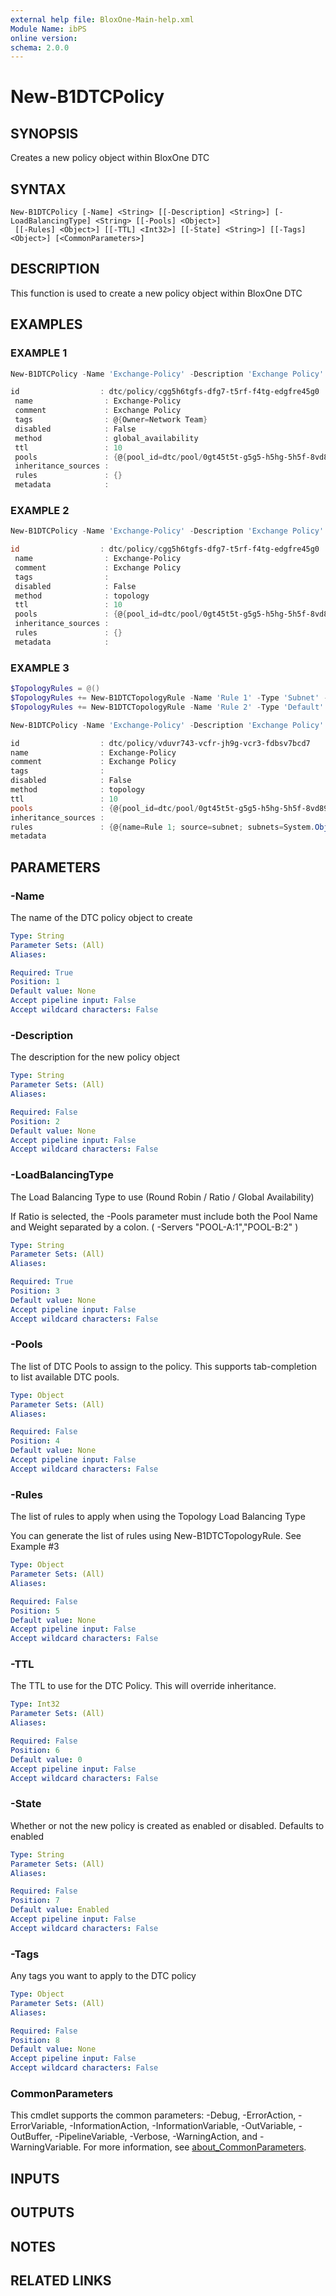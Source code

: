 ```yaml
---
external help file: BloxOne-Main-help.xml
Module Name: ibPS
online version:
schema: 2.0.0
---
```


# New-B1DTCPolicy

## SYNOPSIS
Creates a new policy object within BloxOne DTC

## SYNTAX

```
New-B1DTCPolicy [-Name] <String> [[-Description] <String>] [-LoadBalancingType] <String> [[-Pools] <Object>]
 [[-Rules] <Object>] [[-TTL] <Int32>] [[-State] <String>] [[-Tags] <Object>] [<CommonParameters>]
```

## DESCRIPTION
This function is used to create a new policy object within BloxOne DTC

## EXAMPLES

### EXAMPLE 1
```powershell
New-B1DTCPolicy -Name 'Exchange-Policy' -Description 'Exchange Policy' -LoadBalancingType GlobalAvailability -Pools 'Exchange Pool' -TTL 10 -Tags @{'Owner' = 'Network Team'}

id                  : dtc/policy/cgg5h6tgfs-dfg7-t5rf-f4tg-edgfre45g0
 name                : Exchange-Policy
 comment             : Exchange Policy
 tags                : @{Owner=Network Team}
 disabled            : False
 method              : global_availability
 ttl                 : 10
 pools               : {@{pool_id=dtc/pool/0gt45t5t-g5g5-h5hg-5h5f-8vd89dr39f; name=Exchange Pool; weight=1}}
 inheritance_sources : 
 rules               : {}
 metadata            :
```

### EXAMPLE 2
```powershell
New-B1DTCPolicy -Name 'Exchange-Policy' -Description 'Exchange Policy' -LoadBalancingType Topology -Pools 'Exchange Pool' -TTL 10

id                  : dtc/policy/cgg5h6tgfs-dfg7-t5rf-f4tg-edgfre45g0
 name                : Exchange-Policy
 comment             : Exchange Policy
 tags                : 
 disabled            : False
 method              : topology
 ttl                 : 10
 pools               : {@{pool_id=dtc/pool/0gt45t5t-g5g5-h5hg-5h5f-8vd89dr39f; name=Exchange Pool; weight=1}}
 inheritance_sources : 
 rules               : {}
 metadata            :
```

### EXAMPLE 3
```powershell
$TopologyRules = @()
$TopologyRules += New-B1DTCTopologyRule -Name 'Rule 1' -Type 'Subnet' -Destination NXDOMAIN -Subnets '10.10.10.0/24','10.20.0.0/24'
$TopologyRules += New-B1DTCTopologyRule -Name 'Rule 2' -Type 'Default' -Destination Pool -Pool Exchange-Pool -Subnets '10.25.0.0/16','10.30.0.0/16'

New-B1DTCPolicy -Name 'Exchange-Policy' -Description 'Exchange Policy' -LoadBalancingType Topology -Pools Exchange-Pool -TTL 10 -Rules $TopologyRules

id                  : dtc/policy/vduvr743-vcfr-jh9g-vcr3-fdbsv7bcd7
name                : Exchange-Policy
comment             : Exchange Policy
tags                : 
disabled            : False
method              : topology
ttl                 : 10
pools               : {@{pool_id=dtc/pool/0gt45t5t-g5g5-h5hg-5h5f-8vd89dr39f; name=Exchange-Pool; weight=1}}
inheritance_sources : 
rules               : {@{name=Rule 1; source=subnet; subnets=System.Object[]; destination=code; code=nxdomain; pool_id=}, @{name=Default; source=default; subnets=System.Object[]; destination=pool; code=; pool_id=dtc/pool/0gt45t5t-g5g5-h5hg-5h5f-8vd89dr39f}}
metadata
```

## PARAMETERS

### -Name
The name of the DTC policy object to create

```yaml
Type: String
Parameter Sets: (All)
Aliases:

Required: True
Position: 1
Default value: None
Accept pipeline input: False
Accept wildcard characters: False
```

### -Description
The description for the new policy object

```yaml
Type: String
Parameter Sets: (All)
Aliases:

Required: False
Position: 2
Default value: None
Accept pipeline input: False
Accept wildcard characters: False
```

### -LoadBalancingType
The Load Balancing Type to use (Round Robin / Ratio / Global Availability)

If Ratio is selected, the -Pools parameter must include both the Pool Name and Weight separated by a colon.
( -Servers "POOL-A:1","POOL-B:2" )

```yaml
Type: String
Parameter Sets: (All)
Aliases:

Required: True
Position: 3
Default value: None
Accept pipeline input: False
Accept wildcard characters: False
```

### -Pools
The list of DTC Pools to assign to the policy.
This supports tab-completion to list available DTC pools.

```yaml
Type: Object
Parameter Sets: (All)
Aliases:

Required: False
Position: 4
Default value: None
Accept pipeline input: False
Accept wildcard characters: False
```

### -Rules
The list of rules to apply when using the Topology Load Balancing Type

You can generate the list of rules using New-B1DTCTopologyRule.
See Example #3

```yaml
Type: Object
Parameter Sets: (All)
Aliases:

Required: False
Position: 5
Default value: None
Accept pipeline input: False
Accept wildcard characters: False
```

### -TTL
The TTL to use for the DTC Policy.
This will override inheritance.

```yaml
Type: Int32
Parameter Sets: (All)
Aliases:

Required: False
Position: 6
Default value: 0
Accept pipeline input: False
Accept wildcard characters: False
```

### -State
Whether or not the new policy is created as enabled or disabled.
Defaults to enabled

```yaml
Type: String
Parameter Sets: (All)
Aliases:

Required: False
Position: 7
Default value: Enabled
Accept pipeline input: False
Accept wildcard characters: False
```

### -Tags
Any tags you want to apply to the DTC policy

```yaml
Type: Object
Parameter Sets: (All)
Aliases:

Required: False
Position: 8
Default value: None
Accept pipeline input: False
Accept wildcard characters: False
```

### CommonParameters
This cmdlet supports the common parameters: -Debug, -ErrorAction, -ErrorVariable, -InformationAction, -InformationVariable, -OutVariable, -OutBuffer, -PipelineVariable, -Verbose, -WarningAction, and -WarningVariable. For more information, see [about_CommonParameters](http://go.microsoft.com/fwlink/?LinkID=113216).

## INPUTS

## OUTPUTS

## NOTES

## RELATED LINKS
